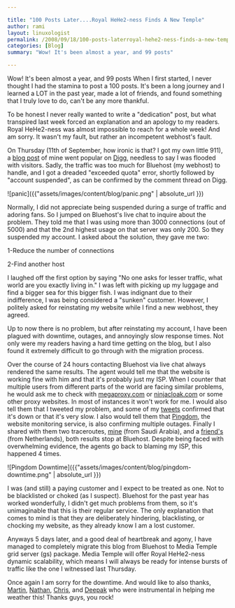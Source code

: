 ```yaml
---

title: "100 Posts Later....Royal HeHe2-ness Finds A New Temple"
author: rami
layout: linuxologist
permalink: /2008/09/18/100-posts-laterroyal-hehe2-ness-finds-a-new-temple
categories: [Blog]
summary: "Wow! It's been almost a year, and 99 posts"

---
```



Wow! It's been almost a year, and 99 posts
When I first started, I never thought I had the stamina to post a 100 posts. It's been a long journey and I learned a LOT in the past year, made a lot of friends, and found something that I truly love to do, can't be any more thankful.


To be honest I never really wanted to write a "dedication" post, but what transpired last week forced an explanation and an apology to my readers. Royal HeHe2-ness was almost impossible to reach for a whole week! And am sorry. It wasn't my fault, but rather an incompetent webhost's fault.

On Thursday (11th of September, how ironic is that? I got my own little 911), a [blog post](/2008/09/11/run-windows-apps-100-seamlessly-on-ubuntu) of mine went popular on [Digg](http://digg.com/linux_unix/Run_Windows_Apps_100_Seamlessly_on_Ubuntu), needless to say I was flooded with visitors. Sadly, the traffic was too much for Bluehost (my webhost) to handle, and I got a dreaded "exceeded quota" error, shortly followed by "account suspended", as can be confirmed by the comment thread on Digg.

![panic]({{"assets/images/content/blog/panic.png" | absolute_url }})

Normally, I did not appreciate being suspended during a surge of traffic and adoring fans. So I jumped on Bluehost's live chat to inquire about the problem. They told me that I was using more than 3000 connections (out of 5000) and that the 2nd highest usage on that server was only 200. So they suspended my account. I asked about the solution, they gave me two:

1-Reduce the number of connections 

2-Find another host

I laughed off the first option by saying "No one asks for lesser traffic, what world are you exactly living in." I was left with picking up my luggage and find a bigger sea for this bigger fish. I was indignant due to their indifference, I was being considered a "sunken" customer. However, I politely asked for reinstating my website while I find a new webhost, they agreed.

Up to now there is no problem, but after reinstating my account, I have been plagued with downtime, outages, and annoyingly slow response times. Not only were my readers having a hard time getting on the blog, but I also found it extremely difficult to go through with the migration process.

Over the course of 24 hours contacting Bluehost via live chat always rendered the same results. The agent would tell me that the website is working fine with him and that it's probably just my ISP. When I counter that multiple users from different parts of the world are facing similar problems, he would ask me to check with [megaproxy.com](http://megaproxy.com/) or [ninjacloak.com](http://www.ninjacloak.com) or some other proxy websites. In most of instances it won't work for me. I would also tell them that I tweeted my problem, and  some of my [tweets](http://twitter.com/sirclown82/statuses/920289699) confirmed that it's down or that it's very slow. I also would tell them that [Pingdom](http://www.pingdom.com), the website monitoring service, is also confirming multiple outages. Finally I shared with them two traceroutes, [mine](http://pastebin.com/m7bdc04a6) (from Saudi Arabia), and a [friend's](http://pastebin.com/m7ec74b3f) (from Netherlands), both results stop at Bluehost. Despite being  faced with overwhelming evidence, the agents go back to blaming my ISP, this happened 4 times.

![Pingdom Downtime]({{"assets/images/content/blog/pingdom-downtime.png" | absolute_url }})

I was (and still) a paying customer and I expect to be treated as one. Not to be blacklisted or choked (as I suspect). Bluehost for the past year has worked wonderfully, I didn't get much problems from them, so it's unimaginable that this is their regular service. The only explanation that comes to mind is that they are deliberately hindering, blacklisting, or chocking my website, as they already know I am a lost customer.

Anyways 5 days later, and a good deal of heartbreak and agony, I have managed to completely migrate this blog from Bluehost to Media Temple grid server (gs) package. Media Temple will offer Royal HeHe2-ness dynamic scalability, which means I will always be ready for intense bursts of traffic like the one I witnessed last Thursday.

Once again I am sorry for the downtime. And would like to also thanks, [Martin](http://www.matusiak.eu), [Nathan](http://twitter.com/notq), [Chris](http://chris.cotter.me/), and [Deepak](http://www.ditii.com) who were instrumental in helping me weather this! Thanks guys, you rock!
